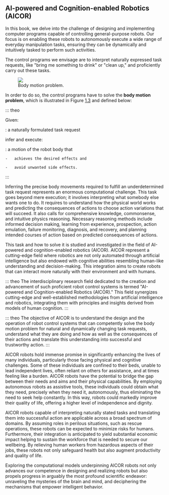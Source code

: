 ## AI-powered and Cognition-enabled Robotics (AICOR) 

In this book, we delve into the challenge of designing and implementing
computer programs capable of controlling general-purpose robots. Our
focus is on enabling these robots to autonomously execute a wide range
of everyday manipulation tasks, ensuring they can be dynamically and
intuitively tasked to perform such activities.

The control programs we envisage are to interpret naturally expressed
task requests, like "bring me something to drink" or "clean up," and
proficiently carry out these tasks.

<figure id="fig:body-motion-problem">
<img src="Ch01/02-body-motion-problem.png" />
<figcaption>Body motion problem.</figcaption>
</figure>

In order to do so, the control programs have to solve the **body motion
problem**, which is illustrated in
Figure [1.3](#fig:body-motion-problem) and defined below:

::: theo

Given:

:   a naturally formulated task request

infer and execute:

:   a motion of the robot body that

    -   achieves the desired effects and

    -   avoid unwanted side effects.
:::

Inferring the precise body movements required to fulfill an
underdetermined task request represents an enormous computational
challenge. This task goes beyond mere execution; it involves
interpreting what somebody else wants one to do. It requires to
understand how the physical world works and predicting the consequences
of actions to choose action variations that will succeed. It also calls
for comprehensive knowledge, commonsense, and intuitive physics
reasoning. Necessary reasoning methods include informed decision making,
learning from experience, prospection, action emulation, failure
monitoring, diagnosis, and recovery, and planning intended courses of
action based on predicted consequences of actions.

This task and how to solve it is studied and investigated in the field
of AI-powered and cognition-enabled robotics (AICOR). AICOR represent a
cutting-edge field where robotics are not only automated through
artificial intelligence but also endowed with cognitive abilities
resembling human-like understanding and decision-making. This
integration aims to create robots that can interact more naturally with
their environment and with humans.

::: theo
The interdisciplinary research field dedicated to the creation and
advancement of such proficient robot control systems is termed
"AI-powered and Cognition-enabled Robotics (AICOR)." This field
synergizes cutting-edge and well-established methodologies from
artificial intelligence and robotics, integrating them with principles
and insights derived from models of human cognition.
:::

::: theo
The objective of AICOR is to understand the design and the operation of
robot control systems that can competently solve the body motion problem
for natural and dynamically changing task requests, understand what they
are doing and how as well as the consequences of their actions and
translate this understanding into successful and trustworthy action.
:::

AICOR robots hold immense promise in significantly enhancing the lives
of many individuals, particularly those facing physical and cognitive
challenges. Some of these individuals are confined to their beds, unable
to lead independent lives, often reliant on others for assistance, and
at times feeling like a burden. AICOR robots have the potential to
bridge the gap between their needs and aims and their physical
capabilities. By employing autonomous robots as assistive tools, these
individuals could obtain what they need, precisely when they need it,
autonomously, thus eliminating the need to seek help constantly. In this
way, robots could markedly improve their quality of life, offering a
higher level of independence and dignity.

AICOR robots capable of interpreting naturally stated tasks and
translating them into successful action are applicable across a broad
spectrum of domains. By assuming roles in perilous situations, such as
rescue operations, these robots can be expected to minimize risks for
humans. Furthermore, their integration is anticipated to yield
substantial economic impact helping to sustain the workforce that is
needed to secure our wellbeing. By relieving human workers from
hazardous aspects of their jobs, these robots not only safeguard health
but also augment productivity and quality of life.

Exploring the computational models underpinning AICOR robots not only
advances our competence in designing and realizing robots but also
propels progress in arguably the most profound scientific endeavor:
unraveling the mysteries of the brain and mind, and deciphering the
mechanisms that empower intelligent behavior.